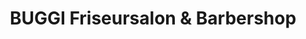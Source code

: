 ---
title: "BUGGI Friseursalon & Barbershop"
url: /freiburg-im-breisgau/buggi-friseursalon-und-barbershop/
shop: Friseur
---